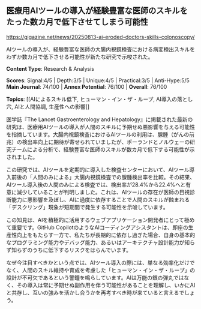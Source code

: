 ## 医療用AIツールの導入が経験豊富な医師のスキルをたった数カ月で低下させてしまう可能性

https://gigazine.net/news/20250813-ai-eroded-doctors-skills-colonoscopy/

AIツールの導入が、経験豊富な医師の大腸内視鏡検査における病変検出スキルをわずか数カ月で低下させる可能性が新たな研究で示唆された。

**Content Type**: Research & Analysis

**Scores**: Signal:4/5 | Depth:3/5 | Unique:4/5 | Practical:3/5 | Anti-Hype:5/5
**Main Journal**: 74/100 | **Annex Potential**: 76/100 | **Overall**: 76/100

**Topics**: [[AIによるスキル低下, ヒューマン・イン・ザ・ループ, AI導入の落とし穴, AIと人間協調, 生産性への影響]]

医学誌『The Lancet Gastroenterology and Hepatology』に掲載された最新の研究は、医療用AIツールの導入が人間のスキルに予期せぬ悪影響を与える可能性を指摘しています。大腸内視鏡検査におけるAIツールの利用は、腺腫（がんの前兆）の検出率向上に期待が寄せられていましたが、ポーランドとノルウェーの研究チームによる分析で、経験豊富な医師のスキルが数カ月で低下する可能性が示されました。

この研究では、AIツールを定期的に導入した検査センターにおいて、AIツール導入前後の「人間のみによる」大腸内視鏡検査での腺腫検出率を比較。その結果、AIツール導入後の人間のみによる検査では、検出率が28.4%から22.4%へと有意に減少していることが判明しました。これは、AIツールの存在が医師の目視診断能力に悪影響を及ぼし、AIに過度に依存することで人間のスキルが蝕まれる「デスクリング」現象が短期間で発生する可能性を示唆しています。

この知見は、AIを積極的に活用するウェブアプリケーション開発者にとって極めて重要です。GitHub CopilotのようなAIコーディングアシスタントは、即座の生産性向上をもたらす一方で、私たちが長期的に依存し過ぎた場合、自身の基本的なプログラミング能力やデバッグ能力、あるいはアーキテクチャ設計能力が知らず知らずのうちに低下するリスクをはらんでいます。

なぜ今注目すべきかという点では、AIツール導入の際には、単なる効率化だけでなく、人間のスキル維持や育成を考慮した「ヒューマン・イン・ザ・ループ」の設計が不可欠であるという警鐘を鳴らしています。AIは万能の銀の弾丸ではなく、その導入は常に予期せぬ副作用を伴う可能性があることを理解し、いかにAIと共存し、互いの強みを活かし合うかを再考すべき時が来ていると言えるでしょう。